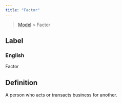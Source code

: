 ```yaml
---
title: "Factor"
---
```


> [Model](../../) > Factor

## Label

### English
Factor


## Definition
A person who acts or transacts business for another. 


    
